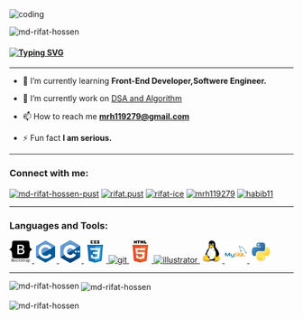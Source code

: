 <img aling="center" alt="coding" height="100" width="100%" src="https://cdn.vectorstock.com/i/preview-1x/14/95/banner-software-ui-and-development-for-different-vector-37731495.jpg" />





<p align="left"> <img src="https://komarev.com/ghpvc/?username=md-rifat-hossen&label=Profile%20views&color=0e75b6&style=flat" alt="md-rifat-hossen" /> </p>
<h4 align=""><a href="https://git.io/typing-svg"><img src="https://readme-typing-svg.demolab.com?font=Fira+Code&size=18&pause=1000&random=false&width=435&lines=Assalamu+'alaykum+%2C+I'm+Md+Rifat+Hossen." alt="Typing SVG" /></a></h4>
<hr>


- 🌱 I’m currently learning **Front-End Developer,Softwere Engineer.**
- 🌱 I’m currently work on <a href="https://github.com/Md-Rifat-Hossen/Phitron_3">DSA and Algorithm </a>

- 📫 How to reach me **mrh119279@gmail.com**

- ⚡ Fun fact **I am serious.**
<hr>
<h3 align="left">Connect with me:</h3>
<p align="left">
<a href="https://linkedin.com/in/md-rifat-hossen-pust" target="blank"><img align="center" src="https://raw.githubusercontent.com/rahuldkjain/github-profile-readme-generator/master/src/images/icons/Social/linked-in-alt.svg" alt="md-rifat-hossen-pust" height="30" width="40" /></a>
<a href="https://fb.com/rifat.pust" target="blank"><img align="center" src="https://raw.githubusercontent.com/rahuldkjain/github-profile-readme-generator/master/src/images/icons/Social/facebook.svg" alt="rifat.pust" height="30" width="40" /></a>
<a href="https://www.youtube.com/c/rifat-ice" target="blank"><img align="center" src="https://raw.githubusercontent.com/rahuldkjain/github-profile-readme-generator/master/src/images/icons/Social/youtube.svg" alt="rifat-ice" height="30" width="40" /></a>
<a href="https://www.hackerrank.com/mrh119279" target="blank"><img align="center" src="https://raw.githubusercontent.com/rahuldkjain/github-profile-readme-generator/master/src/images/icons/Social/hackerrank.svg" alt="mrh119279" height="30" width="40" /></a>
<a href="https://codeforces.com/profile/habib11" target="blank"><img align="center" src="https://raw.githubusercontent.com/rahuldkjain/github-profile-readme-generator/master/src/images/icons/Social/codeforces.svg" alt="habib11" height="30" width="40" /></a>
</p>
<hr>
<h3 align="left">Languages and Tools:</h3>
<p align="left"> <a href="https://getbootstrap.com" target="_blank" rel="noreferrer"> <img src="https://raw.githubusercontent.com/devicons/devicon/master/icons/bootstrap/bootstrap-plain-wordmark.svg" alt="bootstrap" width="40" height="40"/> </a> <a href="https://www.cprogramming.com/" target="_blank" rel="noreferrer"> <img src="https://raw.githubusercontent.com/devicons/devicon/master/icons/c/c-original.svg" alt="c" width="40" height="40"/> </a> <a href="https://www.w3schools.com/cpp/" target="_blank" rel="noreferrer"> <img src="https://raw.githubusercontent.com/devicons/devicon/master/icons/cplusplus/cplusplus-original.svg" alt="cplusplus" width="40" height="40"/> </a> <a href="https://www.w3schools.com/css/" target="_blank" rel="noreferrer"> <img src="https://raw.githubusercontent.com/devicons/devicon/master/icons/css3/css3-original-wordmark.svg" alt="css3" width="40" height="40"/> </a> <a href="https://git-scm.com/" target="_blank" rel="noreferrer"> <img src="https://www.vectorlogo.zone/logos/git-scm/git-scm-icon.svg" alt="git" width="40" height="40"/> </a> <a href="https://www.w3.org/html/" target="_blank" rel="noreferrer"> <img src="https://raw.githubusercontent.com/devicons/devicon/master/icons/html5/html5-original-wordmark.svg" alt="html5" width="40" height="40"/> </a> <a href="https://www.adobe.com/in/products/illustrator.html" target="_blank" rel="noreferrer"> <img src="https://www.vectorlogo.zone/logos/adobe_illustrator/adobe_illustrator-icon.svg" alt="illustrator" width="40" height="40"/> </a> <a href="https://www.linux.org/" target="_blank" rel="noreferrer"> <img src="https://raw.githubusercontent.com/devicons/devicon/master/icons/linux/linux-original.svg" alt="linux" width="40" height="40"/> </a> <a href="https://www.mysql.com/" target="_blank" rel="noreferrer"> <img src="https://raw.githubusercontent.com/devicons/devicon/master/icons/mysql/mysql-original-wordmark.svg" alt="mysql" width="40" height="40"/> </a> <a href="https://www.python.org" target="_blank" rel="noreferrer"> <img src="https://raw.githubusercontent.com/devicons/devicon/master/icons/python/python-original.svg" alt="python" width="40" height="40"/> </a> </p>
<hr>

<p><img align="left" src="https://github-readme-stats.vercel.app/api/top-langs?username=md-rifat-hossen&show_icons=true&locale=en&layout=compact" alt="md-rifat-hossen" /></p>

<p>&nbsp;<img align="center" src="https://github-readme-stats.vercel.app/api?username=md-rifat-hossen&show_icons=true&locale=en" alt="md-rifat-hossen" /></p>

<p><img align="center" src="https://github-readme-streak-stats.herokuapp.com/?user=md-rifat-hossen&" alt="md-rifat-hossen" /></p>

